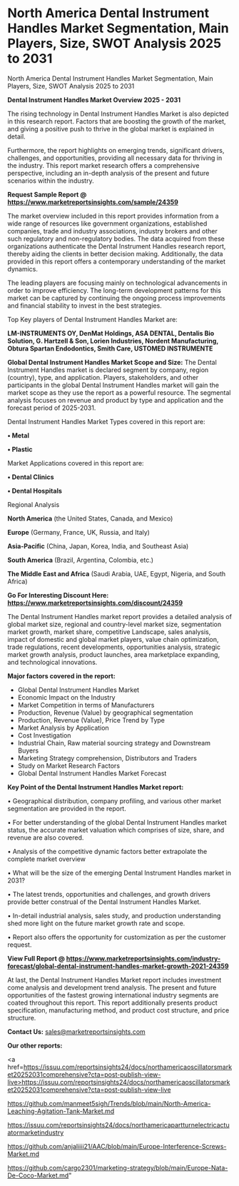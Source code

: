# North America Dental Instrument Handles Market Segmentation, Main Players, Size, SWOT Analysis 2025 to 2031
North America Dental Instrument Handles Market Segmentation, Main Players, Size, SWOT Analysis 2025 to 2031

<Strong> Dental Instrument Handles Market Overview 2025 - 2031</strong>

The rising technology in Dental Instrument Handles Market is also depicted in this research report. Factors that are boosting the growth of the market, and giving a positive push to thrive in the global market is explained in detail.

Furthermore, the report highlights on emerging trends, significant drivers, challenges, and opportunities, providing all necessary data for thriving in the industry. This report market research offers a comprehensive perspective, including an in-depth analysis of the present and future scenarios within the industry.

<strong>Request Sample Report @ <a href=https://www.marketreportsinsights.com/sample/24359>https://www.marketreportsinsights.com/sample/24359</a></strong>

The market overview included in this report provides information from a wide range of resources like government organizations, established companies, trade and industry associations, industry brokers and other such regulatory and non-regulatory bodies. The data acquired from these organizations authenticate the Dental Instrument Handles research report, thereby aiding the clients in better decision making. Additionally, the data provided in this report offers a contemporary understanding of the market dynamics.

The leading players are focusing mainly on technological advancements in order to improve efficiency. The long-term development patterns for this market can be captured by continuing the ongoing process improvements and financial stability to invest in the best strategies.

Top Key players of Dental Instrument Handles Market are:

<strong>LM-INSTRUMENTS OY, DenMat Holdings, ASA DENTAL, Dentalis Bio Solution, G. Hartzell & Son, Lorien Industries, Nordent Manufacturing, Obtura Spartan Endodontics, Smith Care, USTOMED INSTRUMENTE</strong>

<strong><b>Global Dental Instrument Handles Market Scope and Size:</b></strong>
The Dental Instrument Handles market is declared segment by company, region (country), type, and application. Players, stakeholders, and other participants in the global Dental Instrument Handles market will gain the market scope as they use the report as a powerful resource. The segmental analysis focuses on revenue and product by type and application and the forecast period of 2025-2031.

Dental Instrument Handles Market Types covered in this report are:

<strong>• Metal

• Plastic</strong>

Market Applications covered in this report are:

<strong>• Dental Clinics

• Dental Hospitals</strong> 

Regional Analysis

<strong>North America</strong> (the United States, Canada, and Mexico)

<strong>Europe</strong> (Germany, France, UK, Russia, and Italy)

<strong>Asia-Pacific</strong> (China, Japan, Korea, India, and Southeast Asia)

<strong>South America</strong> (Brazil, Argentina, Colombia, etc.)

<strong>The Middle East and Africa</strong> (Saudi Arabia, UAE, Egypt, Nigeria, and South Africa)

<strong>Go For Interesting Discount Here: <a href=https://www.marketreportsinsights.com/discount/24359>https://www.marketreportsinsights.com/discount/24359</a></strong>

The Dental Instrument Handles market report provides a detailed analysis of global market size, regional and country-level market size, segmentation market growth, market share, competitive Landscape, sales analysis, impact of domestic and global market players, value chain optimization, trade regulations, recent developments, opportunities analysis, strategic market growth analysis, product launches, area marketplace expanding, and technological innovations.

<strong><b>Major factors covered in the report:</b></strong>
<ul>
  <li>Global Dental Instrument Handles Market </li>
  <li>Economic Impact on the Industry</li>
  <li>Market Competition in terms of Manufacturers</li>
  <li>Production, Revenue (Value) by geographical segmentation</li>
  <li>Production, Revenue (Value), Price Trend by Type</li>
  <li>Market Analysis by Application</li>
  <li>Cost Investigation</li>
  <li>Industrial Chain, Raw material sourcing strategy and Downstream Buyers</li>
  <li>Marketing Strategy comprehension, Distributors and Traders</li>
  <li>Study on Market Research Factors</li>
  <li>Global Dental Instrument Handles Market Forecast</li>
</ul>

<strong><b>Key Point of the Dental Instrument Handles Market report:</b></strong>

• Geographical distribution, company profiling, and various other market segmentation are provided in the report.

• For better understanding of the global Dental Instrument Handles market status, the accurate market valuation which comprises of size, share, and revenue are also covered.

• Analysis of the competitive dynamic factors better extrapolate the complete market overview

• What will be the size of the emerging Dental Instrument Handles market in 2031?

• The latest trends, opportunities and challenges, and growth drivers provide better construal of the Dental Instrument Handles Market.

• In-detail industrial analysis, sales study, and production understanding shed more light on the future market growth rate and scope.

• Report also offers the opportunity for customization as per the customer request.

<strong><b>View Full Report @ <a href=https://www.marketreportsinsights.com/industry-forecast/global-dental-instrument-handles-market-growth-2021-24359>https://www.marketreportsinsights.com/industry-forecast/global-dental-instrument-handles-market-growth-2021-24359</a></b></strong>


At last, the Dental Instrument Handles Market report includes investment come analysis and development trend analysis. The present and future opportunities of the fastest growing international industry segments are coated throughout this report. This report additionally presents product specification, manufacturing method, and product cost structure, and price structure.

<strong>Contact Us:</strong>
sales@marketreportsinsights.com

<strong>Our other reports:</strong>

<a href=https://issuu.com/reportsinsights24/docs/northamericaoscillatorsmarket20252031comprehensive?cta=post-publish-view-live>https://issuu.com/reportsinsights24/docs/northamericaoscillatorsmarket20252031comprehensive?cta=post-publish-view-live</a>

<a href=https://github.com/manmeet5sigh/Trends/blob/main/North-America-Leaching-Agitation-Tank-Market.md>https://github.com/manmeet5sigh/Trends/blob/main/North-America-Leaching-Agitation-Tank-Market.md</a>

<a href=https://issuu.com/reportsinsights24/docs/northamericapartturnelectricactuatormarketindustry>https://issuu.com/reportsinsights24/docs/northamericapartturnelectricactuatormarketindustry</a>

<a href=https://github.com/anjaliiii21/AAC/blob/main/Europe-Interference-Screws-Market.md>https://github.com/anjaliiii21/AAC/blob/main/Europe-Interference-Screws-Market.md</a>

<a href=https://github.com/cargo2301/marketing-strategy/blob/main/Europe-Nata-De-Coco-Market.md>https://github.com/cargo2301/marketing-strategy/blob/main/Europe-Nata-De-Coco-Market.md</a>"
